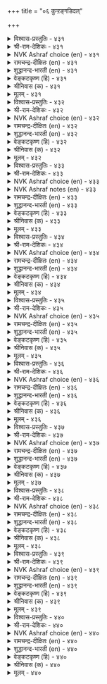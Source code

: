 +++
title = "०६ कुऱ्ऱङ्गडिदल्"

+++


<details><summary>विश्वास-प्रस्तुतिः - ४३१</summary>

सॆरुक्कुञ् जिऩमुम् सिऱुमैयुम् इल्लार्
पॆरुक्कम् पॆरुमिद नीर्त्तु। ४३१
</details>

<details><summary>श्री-राम-देशिकः - ४३१</summary>

काममोहक्रोधलोभमदमात्सर्यसंज्ञकैः ।  
दोषैः षड्भ्ः विहीनस्य सम्पत् श्लाघ्या स्थिरा भवेत् ॥ ४३१॥
</details>

<details><summary>NVK Ashraf choice (en) - ४३१</summary>

०४३१
Freedom from arrogance, anger and meanness
Spells dignity in greatness.
(S.M. Diaz)
</details>

<details><summary>रामचन्द्र-दीक्षितः (en) - ४३१</summary>

431\. Exalted is the wealth that is free from pride, wrath and lust.  
</details>

<details><summary>शुद्धानन्द-भारती (en) - ४३१</summary>

1\. செருக்குஞ் சினமும் சிறுமையும் இல்லார்  
பெருக்கம் பெருமித நீர்த்து.  
Plenty is their prosperity  
Who're free from wrath pride lust petty.        431  
</details>

<details><summary>वेङ्कटकृष्ण (हि) - ४३१</summary>

431
काम क्रोध मद दोष से, जो होते हैं मुक्त ।  
उनकी जो बढ़ती हुई, होती महिमा-युक्त ॥
</details>

<details><summary>श्रीनिवास (क) - ४३१</summary>

431. गर्व, कोप, कामगळॆम्ब (दोषगळु) इल्लदवर बाळिनल्लि काणुव हिरिमॆयु मेलु मट्टदागिरुवुदु.

</details>

<details><summary>मूलम् - ४३१</summary>

सॆरुक्कुञ् जिऩमुम् सिऱुमैयुम् इल्लार्
पॆरुक्कम् पॆरुमिद नीर्त्तु। ४३१
</details>

<details><summary>विश्वास-प्रस्तुतिः - ४३२</summary>

इवऱलुम् माण्बिऱन्द माऩमुम् माणा
उवगैयुम् एदम् इऱैक्कु। ४३२
</details>

<details><summary>श्री-राम-देशिकः - ४३२</summary>

दातव्येष्वप्रदानं च पूजनीयेष्वपूजनम् ।  
अस्थने हर्ष इत्येते राज्ञो दोषाः प्रकीर्तिताः ॥ ४३२॥
</details>

<details><summary>NVK Ashraf choice (en) - ४३२</summary>

०४३२
Miserliness, undignified pride and fraudulent indulgence
Are flaws in a king.
(W.H. Drew and J. Lazarus), (N.V.K. Ashraf)
</details>

<details><summary>रामचन्द्र-दीक्षितः (en) - ४३२</summary>

432\. Niggardliness, empty honour, blind favouritism, are all the faults of a King.  
</details>

<details><summary>शुद्धानन्द-भारती (en) - ४३२</summary>

2\. இவறலும் மாண்பிறந்த மானமும் மாணா  
உவகையும் ஏதம் இறைக்கு.  
Mean pride, low pleasure, avarice  
These add blemishes to a prince.        432  
</details>

<details><summary>वेङ्कटकृष्ण (हि) - ४३२</summary>

432
हाथ खींचना दान से, रखना मिथ्या मान ।  
नृप का अति दाक्षिण्य भी, मानो दोष अमान ॥
</details>

<details><summary>श्रीनिवास (क) - ४३२</summary>

432. लोभ, गौरव तारद स्वाभिमान, अर्थविल्लद सन्तोष इवॆल्लवू अरसनल्लिरुव दोषगळॆनिसुवुवु.

</details>

<details><summary>मूलम् - ४३२</summary>

इवऱलुम् माण्बिऱन्द माऩमुम् माणा
उवगैयुम् एदम् इऱैक्कु। ४३२
</details>

<details><summary>विश्वास-प्रस्तुतिः - ४३३</summary>

तिऩैत्तुणैयाङ् गुऱ्ऱम् वरिऩुम् पऩैत्तुणैयाक्
कॊळ्वर् पऴिनाणु वार्। ४३३
</details>

<details><summary>श्री-राम-देशिकः - ४३३</summary>

स्वल्पे दोषोऽपि संप्राप्ते तं मत्वा सुमहत्तरम् ।  
महान्तो जागरूकाः स्युः जननिन्दाभयाकुला ॥ ४३३॥
</details>

<details><summary>NVK Ashraf choice (en) - ४३३</summary>

०४३३
To those ashamed of wrong doings,
Even millet of fault is as big as a palm-tree. *
(V. Ramasamy), (P.S. Sundaram)
</details>

<details><summary>NVK Ashraf notes (en) - ४३३</summary>

४३३. It is simply because, as Valluvar says in couplet ९६५, “Even a hill-like eminence can be brought low by deeds as small as a speck.” Also compare with couplets १०४ & १२८२ for the use of same similes “Millet” and “Palm tree”. “To the discerning even millet of aid is as big as a palm tree.” and “Where love is as large as a palm tree, even millet of sulk is misplaced”.
</details>

<details><summary>रामचन्द्र-दीक्षितः (en) - ४३३</summary>

433\. Even the slightest fault looms large in the eyes of those who dread dishonour.  
</details>

<details><summary>शुद्धानन्द-भारती (en) - ४३३</summary>

3\. தினைத்துணையாங் குற்றம் வரினும் பனைத்துணையாக்  
கொள்வர் பழிநாணு வார்.  
Though millet-small their faults might seem  
Men fearing disgrace, Palm-tall deem.        433  
</details>

<details><summary>वेङ्कटकृष्ण (हि) - ४३३</summary>

433
निन्दा का डर है जोन्हें, तिलभर निज अपराध ।  
होता तो बस ताड़ सम, मानें उसे अगाध ॥
</details>

<details><summary>श्रीनिवास (क) - ४३३</summary>

433. निन्दॆगॆ नाचुववरु, तॆनॆय काळिनष्टु अल्पवाद अपराध तम्मिन्द नडॆदरू, अदन्नु हनॆयष्टु (ताळॆमरदष्टु) दॊड्डदागि भाविसुवरु.

</details>

<details><summary>मूलम् - ४३३</summary>

तिऩैत्तुणैयाङ् गुऱ्ऱम् वरिऩुम् पऩैत्तुणैयाक्
कॊळ्वर् पऴिनाणु वार्। ४३३
</details>

<details><summary>विश्वास-प्रस्तुतिः - ४३४</summary>

कुऱ्ऱमे काक्क पॊरुळागक् कुऱ्ऱमे
अऱ्ऱन् द्रूउम् पगै। ४३४
</details>

<details><summary>श्री-राम-देशिकः - ४३४</summary>

दोषो एव जननां स्युः शत्रवो नाशकारकाः ।  
दोषातीतैर्जनैर्भाव्यं दोषाभावो गुणाः खलु ॥ ४३४॥
</details>

<details><summary>NVK Ashraf choice (en) - ४३४</summary>

०४३४
Guard against error as you would guard wealth,
For error is a foe that kills.
(P.S. Sundaram)
</details>

<details><summary>रामचन्द्र-दीक्षितः (en) - ४३४</summary>

434\. Guard against your error as you would your wealth. For error spells your ruin.  
</details>

<details><summary>शुद्धानन्द-भारती (en) - ४३४</summary>

4\. குற்றமே காக்க பொருளாகக் குற்றமே  
அற்றம் தரூஉம் பகை.  
Watch like treasure freedom from fault  
Our fatal foe is that default.        434  
</details>

<details><summary>वेङ्कटकृष्ण (हि) - ४३४</summary>

434
बचकर रहना दोष से, लक्ष्य मान अत्यंत ।  
परम शत्रु है दोष ही, जो कर देगा अंत ॥
</details>

<details><summary>श्रीनिवास (क) - ४३४</summary>

434. अपराध माडदिरुवुदन्ने ध्येयवागि कादुकॊळ्लबेकु. एकॆन्दरॆ अपराधवे अळिवन्नु तरुवन्थ हगॆ.

</details>

<details><summary>मूलम् - ४३४</summary>

कुऱ्ऱमे काक्क पॊरुळागक् कुऱ्ऱमे
अऱ्ऱन् द्रूउम् पगै। ४३४
</details>

<details><summary>विश्वास-प्रस्तुतिः - ४३५</summary>

वरुमुऩ्ऩर्क् कावादाऩ् वाऴ्क्कै ऎरिमुऩ्ऩर्
वैत्तूऱु पोलक् कॆडुम्। ४३५
</details>

<details><summary>श्री-राम-देशिकः - ४३५</summary>

आदावेव नरो दोषान् यः प्राप्तान् न निवारयेत् ।  
विनश्येत् जीवितं तस्य तृणं वह्निगतं यथा ॥ ४३५॥
</details>

<details><summary>NVK Ashraf choice (en) - ४३५</summary>

०४३५
A life that does not guard against faults
Would vanish like a heap of straw before fire. *
(P.S. Sundaram)
</details>

<details><summary>रामचन्द्र-दीक्षितः (en) - ४३५</summary>

435\. Like a piece of straw in a consuming flame, will be destroyed the life of one who does not guard against faults.  
</details>

<details><summary>शुद्धानन्द-भारती (en) - ४३५</summary>

5\. வருமுன்னர்க் காவாதான் வாழ்க்கை எரிமுன்னர்  
வைத்தூறு போலக் கெடும்.  
Who fails to guard himself from flaw  
Loses his life like flame-lit straw.        435  
</details>

<details><summary>वेङ्कटकृष्ण (हि) - ४३५</summary>

435
दोष उपस्थिति पूर्व ही, किया न जीवन रक्ष ।  
तो वह मिटता है यथा, भूसा अग्नि समक्ष ॥
</details>

<details><summary>श्रीनिवास (क) - ४३५</summary>

435. अपराधवुण्टागुव मुन्नवे बरदन्तॆ कादुकॊळ्लदिरुववन बाळु; बॆङ्किय मुन्दिरुव हुल्लिन बणवॆयन्तॆ नाशवागुवुदु.

</details>

<details><summary>मूलम् - ४३५</summary>

वरुमुऩ्ऩर्क् कावादाऩ् वाऴ्क्कै ऎरिमुऩ्ऩर्
वैत्तूऱु पोलक् कॆडुम्। ४३५
</details>

<details><summary>विश्वास-प्रस्तुतिः - ४३६</summary>

तऩ्कुऱ्ऱम् नीक्किप् पिऱर्गुऱ्ऱङ् गाण्गिऱ्पिऩ्
ऎऩ्कुऱ्ऱ मागुम् इऱैक्कु? ४३६
</details>

<details><summary>श्री-राम-देशिकः - ४३६</summary>

ज्ञात्वा स्वदोषान् तान् हित्वा परदोषनिवारणे ।  
यतमानो महीपालः कथं स्याद् दोषभाजनम् ॥ ४३६॥
</details>

<details><summary>NVK Ashraf choice (en) - ४३६</summary>

०४३६
How can a king be faulted who removes his own fault
Before seeing that of others? *
(P.S. Sundaram)
</details>

<details><summary>रामचन्द्र-दीक्षितः (en) - ४३६</summary>

436\. What fault will befall a King who is free from guilt and detects guilt in others?  
</details>

<details><summary>शुद्धानन्द-भारती (en) - ४३६</summary>

6\. தன்குற்றம் நீக்கிப் பிறர்குற்றம் காண்பிற்பின்  
என்குற்ற மாகும் இறைக்கு  
What fault can be the king's who cures  
First his faults, then scans others.        436  
</details>

<details><summary>वेङ्कटकृष्ण (हि) - ४३६</summary>

436
दोष-मुक्त कर आपको, बाद पराया दाष ।  
जो देखे उस भूप में, हो सकता क्या दोष ॥
</details>

<details><summary>श्रीनिवास (क) - ४३६</summary>

436. मुन्दागि तन्न दोषगळन्नु निवारिसिकॊण्डु, बेरॆयवर दोषगळन्नु सूक्ष्मवागि काणबल्ल अरसनिगॆ बेरेनु दोषगळु सम्भविसुवुवु?

</details>

<details><summary>मूलम् - ४३६</summary>

तऩ्कुऱ्ऱम् नीक्किप् पिऱर्गुऱ्ऱङ् गाण्गिऱ्पिऩ्
ऎऩ्कुऱ्ऱ मागुम् इऱैक्कु? ४३६
</details>

<details><summary>विश्वास-प्रस्तुतिः - ४३७</summary>

सॆयऱ्पाल सॆय्या तिवऱियाऩ् सॆल्वम्
उयऱ्पाल तऩ्ऱिक् कॆडुम्। ४३७
</details>

<details><summary>श्री-राम-देशिकः - ४३७</summary>

अदत्वा धर्मकार्यार्थमभुत्तवा च स्वयं धनम् ।  
रक्षतो लोभिनो नश्येत् पुरुषार्थत्रयं वृथा ॥ ४३७॥
</details>

<details><summary>NVK Ashraf choice (en) - ४३७</summary>

०४३७
The miser's wealth, unspent on what should be spent,
Does not increase but cease. *
(P.S. Sundaram), (N.V.K. Ashraf)
</details>

<details><summary>रामचन्द्र-दीक्षितः (en) - ४३७</summary>

437\. The hoarded wealth of the miser who fails in his offices perishes.  
</details>

<details><summary>शुद्धानन्द-भारती (en) - ४३७</summary>

7\. செயற்பால செய்யா திவறியான் செல்வம்  
உயற்பால தன்றிக் கெடும்.  
That miser's wealth shall waste and end  
Who would not for a good cause spend.        437  
</details>

<details><summary>वेङ्कटकृष्ण (हि) - ४३७</summary>

437
जो धन में आसक्त है, बिना किये कर्तव्य ।  
जमता उसके पास जो, व्यर्थ जाय वह द्रव्य ॥
</details>

<details><summary>श्रीनिवास (क) - ४३७</summary>

437. माडबेकाद ऒळ्ळॆय कार्यगळन्नु माडदॆ, इरुव लोलुपन सिरियु, सिरियाद चलावणॆयिल्लदॆ नाशवागुवुदु.

</details>

<details><summary>मूलम् - ४३७</summary>

सॆयऱ्पाल सॆय्या तिवऱियाऩ् सॆल्वम्
उयऱ्पाल तऩ्ऱिक् कॆडुम्। ४३७
</details>

<details><summary>विश्वास-प्रस्तुतिः - ४३८</summary>

पऱ्ऱुळ्ळम् ऎऩ्ऩुम् इवऱऩ्मै ऎऱ्ऱुळ्ळुम्
ऎण्णप् पडुवदॊऩ् ऱऩ्ऱु। ४३८
</details>

<details><summary>श्री-राम-देशिकः - ४३८</summary>

दातव्येष्वप्रदानाख्यो यो दोषो लोभनामकः ।  
नायं साधारणे दोषः षड्दोषेष्वग्रणीः किल ॥ ४३८॥
</details>

<details><summary>NVK Ashraf choice (en) - ४३८</summary>

०४३८
That miserliness which clings to men
Is one thing that stands out among all sins.
(N.V.K. Ashraf)
</details>

<details><summary>रामचन्द्र-दीक्षितः (en) - ४३८</summary>

438\. A clutching greedy heart that knows no charity commits the greatest folly.  
</details>

<details><summary>शुद्धानन्द-भारती (en) - ४३८</summary>

8\. பற்றுள்ளம் என்னும் இவறன்மை எற்றுள்ளும்  
எண்ணப் படுவதொன் றன்று.  
The gripping greed of miser's heart  
Is more than fault the worst apart.        438  
</details>

<details><summary>वेङ्कटकृष्ण (हि) - ४३८</summary>

438
धनासक्ति जो लोभ है, वह है दोष विशेश |
अन्तर्गत उनके नहीं, जितने दोष अशेष ॥
</details>

<details><summary>श्रीनिवास (क) - ४३८</summary>

438. पररिगॆ कॊडदॆ बलवागि अण्टिकॊळ्लुव आसॆबुरुकतनवु, बेरॆ अपराधगळॊन्दिगॆ ऎणिसल्पडुवुदू इल्ल; अन्दरॆ- इदे मिगिलाद अपराध ऎनिसि कॊळ्ळुत्तदॆ.

</details>

<details><summary>मूलम् - ४३८</summary>

पऱ्ऱुळ्ळम् ऎऩ्ऩुम् इवऱऩ्मै ऎऱ्ऱुळ्ळुम्
ऎण्णप् पडुवदॊऩ् ऱऩ्ऱु। ४३८
</details>

<details><summary>विश्वास-प्रस्तुतिः - ४३९</summary>

वियवऱ्क ऎञ्ञाऩ्ऱुम् तऩ्ऩै नयवऱ्क
नऩ्ऱि पयवा विऩै। ४३९
</details>

<details><summary>श्री-राम-देशिकः - ४३९</summary>

आत्मश्लाघापरो न स्यात् कारणे सत्यपि स्वयम् ।  
निष्फलानि च कार्याणि मनसाऽपि न संस्मरेत् ॥ ४३९॥
</details>

<details><summary>NVK Ashraf choice (en) - ४३९</summary>

०४३९
Never flatter yourself,
Nor delight in deeds that bring no good. *
(P.S. Sundaram)
</details>

<details><summary>रामचन्द्र-दीक्षितः (en) - ४३९</summary>

439\. Let not conceit enter your heart at any time of your life; do not run after trifles.  
</details>

<details><summary>शुद्धानन्द-भारती (en) - ४३९</summary>

9\. வியவற்க எஞ்ஞான்றும் தன்னை நயவற்க  
நன்றி பயவா வினை.  
Never boast yourself in any mood  
Nor do a deed that does no good.        439  
</details>

<details><summary>वेङ्कटकृष्ण (हि) - ४३९</summary>

439
श्रेष्ठ समझ कर आपको, कभी न कर अभिमान ।  
चाह न हो उस कर्म की, जो न करे कल्याण ॥
</details>

<details><summary>श्रीनिवास (क) - ४३९</summary>

439. याव कालदल्लियू, तन्नन्नु मेलागि भाविसि हॊगळिकॊळ्लबारदु. ऒळितु फलिसद कॆलसगळन्नु बयसलू बारदु.

</details>

<details><summary>मूलम् - ४३९</summary>

वियवऱ्क ऎञ्ञाऩ्ऱुम् तऩ्ऩै नयवऱ्क
नऩ्ऱि पयवा विऩै। ४३९
</details>

<details><summary>विश्वास-प्रस्तुतिः - ४४०</summary>

कादल कादल् अऱियामै उय्क्किऱ्पिऩ्
एदिल एदिलार् नूल्। ४४०
</details>

<details><summary>श्री-राम-देशिकः - ४४०</summary>

यदवाप्तुं वृणीषे त्वं एकान्ते भज भुङ्क्ष्व तत् ।  
नो चेत् त्वदीयलक्ष्यस्य विघ्नं कुर्युर्विरोधिनः ॥ ४४०॥
</details>

<details><summary>NVK Ashraf choice (en) - ४४०</summary>

०४४०
Keep your delights in pleasures unknown
To keep the designs of your foes at bay.
(N.V.K. Ashraf)
</details>

<details><summary>रामचन्द्र-दीक्षितः (en) - ४४०</summary>

440\. Of what avail are the designs of the foe, if one does not betray one’s secrets?  
</details>

<details><summary>शुद्धानन्द-भारती (en) - ४४०</summary>

10\. காதல காதல் அறியாமை உய்க்கிற்பின்  
ஏதில ஏதிலார் நூல்.  
All designs of the foes shall fail  
If one his wishes guards in veil.        440  
</details>

<details><summary>वेङ्कटकृष्ण (हि) - ४४०</summary>

440
भोगेगा यदि गुप्त रख, मनचाहा सब काम ।  
रिपुओं का षड्‍यंत्र तब, हो जावे बेकाम ॥
</details>

<details><summary>श्रीनिवास (क) - ४४०</summary>

440. अरसनादवनु, तानु बयसिदुदन्नु इतररिगॆ तिळियदन्तॆ अनुबोगिसबल्लवनादरॆ, हगॆगळु तन्नन्नु पञ्चिसलु हूडिद उपायगळॆल्ल फलिसदॆ होगुवुवु.
</details>

<details><summary>मूलम् - ४४०</summary>

कादल कादल् अऱियामै उय्क्किऱ्पिऩ्
एदिल एदिलार् नूल्। ४४०
</details>

